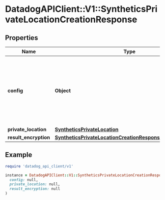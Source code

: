 # DatadogAPIClient::V1::SyntheticsPrivateLocationCreationResponse

## Properties

| Name | Type | Description | Notes |
| ---- | ---- | ----------- | ----- |
| **config** | **Object** | Configuration skeleton for the private location. See installation instructions of the private location on how to use this configuration. | [optional] |
| **private_location** | [**SyntheticsPrivateLocation**](SyntheticsPrivateLocation.md) |  | [optional] |
| **result_encryption** | [**SyntheticsPrivateLocationCreationResponseResultEncryption**](SyntheticsPrivateLocationCreationResponseResultEncryption.md) |  | [optional] |

## Example

```ruby
require 'datadog_api_client/v1'

instance = DatadogAPIClient::V1::SyntheticsPrivateLocationCreationResponse.new(
  config: null,
  private_location: null,
  result_encryption: null
)
```

